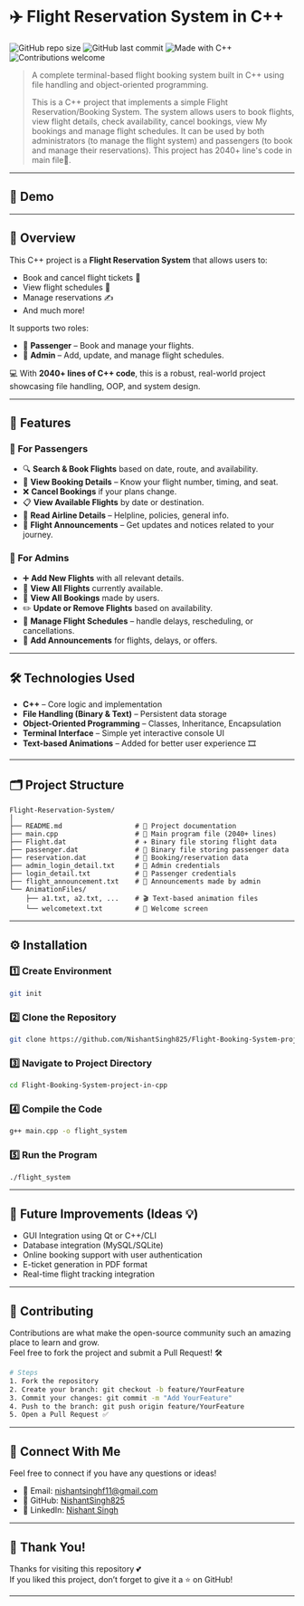 
# ✈️ Flight Reservation System in C++

![GitHub repo size](https://img.shields.io/github/repo-size/NishantSingh825/Flight-Booking-System-project-in-cpp)
![GitHub last commit](https://img.shields.io/github/last-commit/NishantSingh825/Flight-Booking-System-project-in-cpp)
![Made with C++](https://img.shields.io/badge/Made%20with-C++-blue)
![Contributions welcome](https://img.shields.io/badge/Contributions-Welcome-brightgreen)

> A complete terminal-based flight booking system built in C++ using file handling and object-oriented programming.
> 
> This is a C++ project that implements a simple Flight Reservation/Booking System. The system allows users to book flights, view flight details, check availability, cancel bookings, view My bookings and manage flight schedules. It can be used by both administrators (to manage the flight system) and passengers (to book and manage their reservations). This project has 2040+ line's code in main file📂.

---

## 🎥 Demo

>

---

## 📌 Overview

This C++ project is a **Flight Reservation System** that allows users to:
- Book and cancel flight tickets 🧳
- View flight schedules 🛫
- Manage reservations ✍️
- And much more!

It supports two roles:
- 👤 **Passenger** – Book and manage your flights.
- 🔧 **Admin** – Add, update, and manage flight schedules.

💻 With **2040+ lines of C++ code**, this is a robust, real-world project showcasing file handling, OOP, and system design.

---

## 🧭 Features

### 👥 For Passengers
- 🔍 **Search & Book Flights** based on date, route, and availability.
- 🧾 **View Booking Details** – Know your flight number, timing, and seat.
- ❌ **Cancel Bookings** if your plans change.
- 📋 **View Available Flights** by date or destination.
- 📝 **Read Airline Details** – Helpline, policies, general info.
- 📢 **Flight Announcements** – Get updates and notices related to your journey.

### 🔐 For Admins
- ➕ **Add New Flights** with all relevant details.
- 🧾 **View All Flights** currently available.
- 📁 **View All Bookings** made by users.
- ✏️ **Update or Remove Flights** based on availability.
- 📅 **Manage Flight Schedules** – handle delays, rescheduling, or cancellations.
- 📣 **Add Announcements** for flights, delays, or offers.

---

## 🛠 Technologies Used

- **C++** – Core logic and implementation
- **File Handling (Binary & Text)** – Persistent data storage
- **Object-Oriented Programming** – Classes, Inheritance, Encapsulation
- **Terminal Interface** – Simple yet interactive console UI
- **Text-based Animations** – Added for better user experience 🎞️

---

## 🗂 Project Structure

```
Flight-Reservation-System/
│
├── README.md                  # 📘 Project documentation
├── main.cpp                   # 🎯 Main program file (2040+ lines)
├── Flight.dat                 # ✈️ Binary file storing flight data
├── passenger.dat              # 👤 Binary file storing passenger data
├── reservation.dat            # 🧾 Booking/reservation data
├── admin_login_detail.txt     # 🔐 Admin credentials
├── login_detail.txt           # 🔐 Passenger credentials
├── flight_announcement.txt    # 📣 Announcements made by admin
└── AnimationFiles/
    ├── a1.txt, a2.txt, ...    # 🎬 Text-based animation files
    └── welcometext.txt        # 🎉 Welcome screen
```

---

## ⚙️ Installation

### 1️⃣ Create Environment
```bash
git init
```

### 2️⃣ Clone the Repository
```bash
git clone https://github.com/NishantSingh825/Flight-Booking-System-project-in-cpp.git
```

### 3️⃣ Navigate to Project Directory
```bash
cd Flight-Booking-System-project-in-cpp
```

### 4️⃣ Compile the Code
```bash
g++ main.cpp -o flight_system
```

### 5️⃣ Run the Program
```bash
./flight_system
```

---

## 📌 Future Improvements (Ideas 💡)
- GUI Integration using Qt or C++/CLI
- Database integration (MySQL/SQLite)
- Online booking support with user authentication
- E-ticket generation in PDF format
- Real-time flight tracking integration

---

## 🤝 Contributing

Contributions are what make the open-source community such an amazing place to learn and grow.  
Feel free to fork the project and submit a Pull Request! 🛠️

```bash
# Steps
1. Fork the repository
2. Create your branch: git checkout -b feature/YourFeature
3. Commit your changes: git commit -m "Add YourFeature"
4. Push to the branch: git push origin feature/YourFeature
5. Open a Pull Request ✅
```

---

## 💬 Connect With Me

Feel free to connect if you have any questions or ideas!

- 📧 Email: [nishantsinghf11@gmail.com](mailto:nishantsinghf11@gmail.com)
- 🧠 GitHub: [NishantSingh825](https://github.com/NishantSingh825)
- 💼 LinkedIn: [Nishant Singh](https://www.linkedin.com/in/nishantsinghf11)

---

## 🙏 Thank You!

Thanks for visiting this repository 💕  
If you liked this project, don’t forget to give it a ⭐ on GitHub!

---
